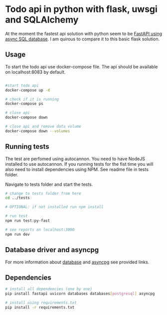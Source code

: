 # Todo api in python with flask, uwsgi and SQLAlchemy

At the moment the fastest api solution with python seem to be [FastAPI using async SQL database](https://fastapi.tiangolo.com/advanced/async-sql-databases/).
I am quirous to compare it to this basic flask solution.

## Usage

To start the todo api use docker-compose file. The api should be available on localhost:8083 by default.

```bash

#start todo api
docker-compose up -d

# check if it is running
docker-compose ps

# close api
docker-compose down

# close api and remove data volume
docker-compose down --volumes

```

## Running tests

The test are perfomed using autocannon. You need to have NodeJS installed to use autocannon. If you running tests for the fist time you will also need to install dependencies using NPM. See readme file in tests folder.

Navigate to tests folder and start the tests.

```bash
# change to tests folder from here
cd ../tests

# OPTIONAL: if not installed run npm install

# run test
npm run test:py-fast

# see reports on localhost:3000
npm run dev
```

## Database driver and asyncpg

For more information about [database](https://www.encode.io/databases/database_queries/) and [asyncpg](https://github.com/MagicStack/asyncpg) see provided links.

## Dependencies

```bash
# install all dependencies (one by one)
pip install fastapi uvicorn databases databases[postgresql] asyncpg

# install using requirements.txt
pip install -r requirements.txt
```
